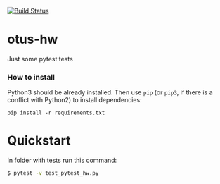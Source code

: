 [![Build Status](https://travis-ci.org/enibeni/OTUS_HW.svg?branch=master)](https://travis-ci.org/enibeni/OTUS_HW)

# otus-hw

Just some pytest tests

### How to install

Python3 should be already installed. 
Then use `pip` (or `pip3`, if there is a conflict with Python2) to install dependencies:
```
pip install -r requirements.txt
```

# Quickstart
In folder with tests run this command:
```bash
$ pytest -v test_pytest_hw.py
```